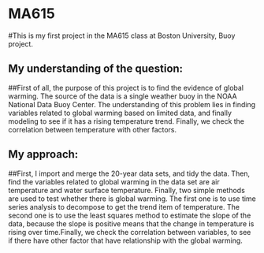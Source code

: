 # MA615

#This is my first project in the MA615 class at Boston University, Buoy project.

## My understanding of the question:

##First of all, the purpose of this project is to find the evidence of global warming. The source of the data is a single weather buoy in the NOAA National Data Buoy Center. The understanding of this problem lies in finding variables related to global warming based on limited data, and finally modeling to see if it has a rising temperature trend. Finally, we check the correlation between temperature with other factors.

## My approach:

##First, I import and merge the 20-year data sets, and tidy the data. Then, find the variables related to global warming in the data set are air temperature and water surface temperature. Finally, two simple methods are used to test whether there is global warming. The first one is to use time series analysis to decompose to get the trend item of temperature. The second one is to use the least squares method to estimate the slope of the data, because the slope is positive means that the change in temperature is rising over time.Finally, we check the correlation between variables, to see if there have other factor that have relationship with the global warming.
